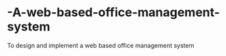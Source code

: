 # -A-web-based-office-management-system
To design and implement a web based office management system
